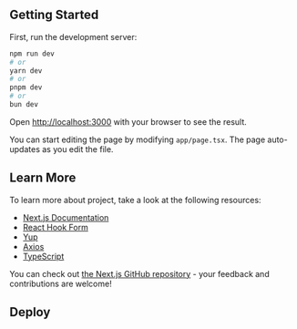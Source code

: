 ## Getting Started

First, run the development server:

```bash
npm run dev
# or
yarn dev
# or
pnpm dev
# or
bun dev
```

Open [http://localhost:3000](http://localhost:3000) with your browser to see the result.

You can start editing the page by modifying `app/page.tsx`. The page auto-updates as you edit the file.

## Learn More

To learn more about project, take a look at the following resources:

- [Next.js Documentation](https://nextjs.org/docs)
- [React Hook Form](https://www.react-hook-form.com/get-started)
- [Yup](https://github.com/jquense/yup/tree/master?tab=readme-ov-file)
- [Axios](https://axios-http.com/ptbr/docs/intro)
- [TypeScript](https://www.typescriptlang.org/docs/)

You can check out [the Next.js GitHub repository](https://github.com/vercel/next.js/) - your feedback and contributions are welcome!

## Deploy

